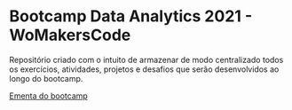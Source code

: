 # Bootcamp Data Analytics 2021 - WoMakersCode

Repositório criado com o intuito de armazenar de modo centralizado todos os exercícios, atividades, projetos e desafios que serão desenvolvidos ao longo do bootcamp.
<br>

[Ementa do bootcamp](https://github.com/NaraGuimma/bootcamp_WoMakersCode/blob/main/calendario-bootcamp-data-analytics.pdf)

